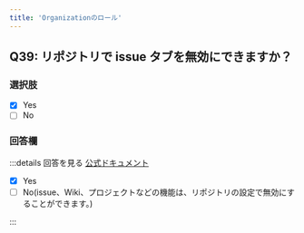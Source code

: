 ```yaml
---
title: 'Organizationのロール'
---
```


## Q39: リポジトリで issue タブを無効にできますか？

### 選択肢

- [x] Yes
- [ ] No

### 回答欄

:::details 回答を見る
[公式ドキュメント](https://docs.github.com/ja/organizations/managing-peoples-access-to-your-organization-with-roles/roles-in-an-organization)

- [x] Yes
- [ ] No(issue、Wiki、プロジェクトなどの機能は、リポジトリの設定で無効にすることができます。)

:::
